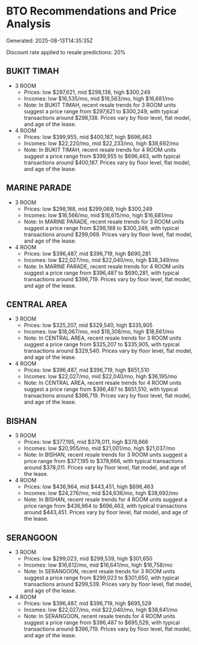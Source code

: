 # BTO Recommendations and Price Analysis

Generated: 2025-08-13T14:35:35Z

Discount rate applied to resale predictions: 20%

## BUKIT TIMAH
- 3 ROOM
  - Prices: low $297,621, mid $298,138, high $300,249
  - Incomes: low $16,535/mo, mid $16,563/mo, high $16,681/mo
  - Note: In BUKIT TIMAH, recent resale trends for 3 ROOM units suggest a price range from $297,621 to $300,249, with typical transactions around $298,138. Prices vary by floor level, flat model, and age of the lease.
- 4 ROOM
  - Prices: low $399,955, mid $400,187, high $696,463
  - Incomes: low $22,220/mo, mid $22,233/mo, high $38,692/mo
  - Note: In BUKIT TIMAH, recent resale trends for 4 ROOM units suggest a price range from $399,955 to $696,463, with typical transactions around $400,187. Prices vary by floor level, flat model, and age of the lease.

## MARINE PARADE
- 3 ROOM
  - Prices: low $298,188, mid $299,069, high $300,249
  - Incomes: low $16,566/mo, mid $16,615/mo, high $16,681/mo
  - Note: In MARINE PARADE, recent resale trends for 3 ROOM units suggest a price range from $298,188 to $300,249, with typical transactions around $299,069. Prices vary by floor level, flat model, and age of the lease.
- 4 ROOM
  - Prices: low $396,487, mid $396,719, high $690,281
  - Incomes: low $22,027/mo, mid $22,040/mo, high $38,349/mo
  - Note: In MARINE PARADE, recent resale trends for 4 ROOM units suggest a price range from $396,487 to $690,281, with typical transactions around $396,719. Prices vary by floor level, flat model, and age of the lease.

## CENTRAL AREA
- 3 ROOM
  - Prices: low $325,207, mid $329,540, high $335,905
  - Incomes: low $18,067/mo, mid $18,308/mo, high $18,661/mo
  - Note: In CENTRAL AREA, recent resale trends for 3 ROOM units suggest a price range from $325,207 to $335,905, with typical transactions around $329,540. Prices vary by floor level, flat model, and age of the lease.
- 4 ROOM
  - Prices: low $396,487, mid $396,719, high $651,510
  - Incomes: low $22,027/mo, mid $22,040/mo, high $36,195/mo
  - Note: In CENTRAL AREA, recent resale trends for 4 ROOM units suggest a price range from $396,487 to $651,510, with typical transactions around $396,719. Prices vary by floor level, flat model, and age of the lease.

## BISHAN
- 3 ROOM
  - Prices: low $377,195, mid $378,011, high $378,666
  - Incomes: low $20,955/mo, mid $21,001/mo, high $21,037/mo
  - Note: In BISHAN, recent resale trends for 3 ROOM units suggest a price range from $377,195 to $378,666, with typical transactions around $378,011. Prices vary by floor level, flat model, and age of the lease.
- 4 ROOM
  - Prices: low $436,964, mid $443,451, high $696,463
  - Incomes: low $24,276/mo, mid $24,636/mo, high $38,692/mo
  - Note: In BISHAN, recent resale trends for 4 ROOM units suggest a price range from $436,964 to $696,463, with typical transactions around $443,451. Prices vary by floor level, flat model, and age of the lease.

## SERANGOON
- 3 ROOM
  - Prices: low $299,023, mid $299,539, high $301,650
  - Incomes: low $16,612/mo, mid $16,641/mo, high $16,758/mo
  - Note: In SERANGOON, recent resale trends for 3 ROOM units suggest a price range from $299,023 to $301,650, with typical transactions around $299,539. Prices vary by floor level, flat model, and age of the lease.
- 4 ROOM
  - Prices: low $396,487, mid $396,719, high $695,529
  - Incomes: low $22,027/mo, mid $22,040/mo, high $38,641/mo
  - Note: In SERANGOON, recent resale trends for 4 ROOM units suggest a price range from $396,487 to $695,529, with typical transactions around $396,719. Prices vary by floor level, flat model, and age of the lease.
